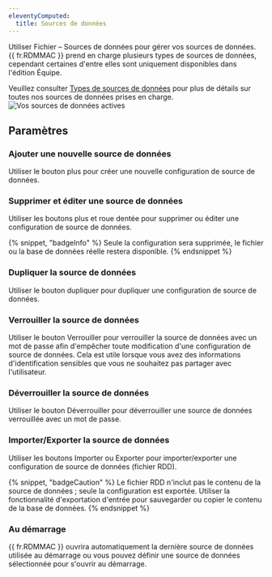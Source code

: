 ```yaml
---
eleventyComputed:
  title: Sources de données
---
```

Utiliser Fichier – Sources de données pour gérer vos sources de données. {{ fr.RDMMAC }} prend en charge plusieurs types de sources de données, cependant certaines d'entre elles sont uniquement disponibles dans l'édition Équipe.

Veuillez consulter [Types de sources de données](/rdm/mac/data-sources/data-sources-types/) pour plus de détails sur toutes nos sources de données prises en charge.
![Vos sources de données actives](https://cdnweb.devolutions.net/docs/docs_en_rdm_mac_clip10014.png)

## Paramètres

### Ajouter une nouvelle source de données

Utiliser le bouton plus pour créer une nouvelle configuration de source de données.

### Supprimer et éditer une source de données

Utiliser les boutons plus et roue dentée pour supprimer ou éditer une configuration de source de données.

{% snippet, "badgeInfo" %}
Seule la configuration sera supprimée, le fichier ou la base de données réelle restera disponible.
{% endsnippet %}

### Dupliquer la source de données

Utiliser le bouton dupliquer pour dupliquer une configuration de source de données.

### Verrouiller la source de données

Utiliser le bouton Verrouiller pour verrouiller la source de données avec un mot de passe afin d'empêcher toute modification d'une configuration de source de données. Cela est utile lorsque vous avez des informations d'identification sensibles que vous ne souhaitez pas partager avec l'utilisateur.

### Déverrouiller la source de données

Utiliser le bouton Déverrouiller pour déverrouiller une source de données verrouillée avec un mot de passe.

### Importer/Exporter la source de données

Utiliser les boutons Importer ou Exporter pour importer/exporter une configuration de source de données (fichier RDD).

{% snippet, "badgeCaution" %}
Le fichier RDD n'inclut pas le contenu de la source de données ; seule la configuration est exportée. Utiliser la fonctionnalité d'exportation d'entrée pour sauvegarder ou copier le contenu de la base de données.
{% endsnippet %}

### Au démarrage

{{ fr.RDMMAC }} ouvrira automatiquement la dernière source de données utilisée au démarrage ou vous pouvez définir une source de données sélectionnée pour s'ouvrir au démarrage.
